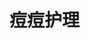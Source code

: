 # 痘痘护理
<frame ribbon="Day 1" src="//player.bilibili.com/player.html?aid=569061643&bvid=BV1fv4y157VC&cid=1070318808&p=1" scrolling="no" border="0" frameborder="no" framespacing="0" allowfullscreen="true"> </frame>
<br />
<dialog>
# Why do you have a [Band-Aid/n.] on your face?
## It's not a Band-Aid, it's an [acne/n.] [patch/n./8].
I have a big [pimple/n.] here, and I'm hoping the patch will make it go away faster.
# Oh, I haven't had acne problems since high school.
In high school, I had really bad acne.
## What did you do about it?
# I bought [over-the-counter/adj.] medicine at the pharmacy.
When that didn't work, I saw a [dermatologist/n.] regularly and took [prescription/n./4] drugs.
## Did it help?
# It helped some, but my acne only completely cleared after high school.
Then I had to get [laser/n.] treatment to get rid of the acne [scars/n.].
## Thanks for sharing. I won't [complain/v.] about a single pimple then!
</dialog>
